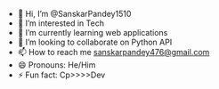 - 👋 Hi, I’m @SanskarPandey1510
- 👀 I’m interested in Tech
- 🌱 I’m currently learning web applications
- 💞️ I’m looking to collaborate on Python API 
- 📫 How to reach me sanskarpandey476@gmail.com
- 😄 Pronouns: He/Him
- ⚡ Fun fact: Cp>>>>Dev

<!---
SanskarPandey1510/SanskarPandey1510 is a ✨ special ✨ repository because its `README.md` (this file) appears on your GitHub profile.
You can click the Preview link to take a look at your changes.
--->
